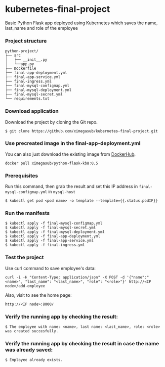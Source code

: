 # kubernetes-final-project
Basic Python Flask app deployed using Kubernetes which saves the name, last_name and role of the employee

### Project structure
```
python-project/
├── src
│   ├── __init__.py
│   └──app.py
├── Dockerfile
├── final-app-deployment.yml
├── final-app-service.yml
├── final-ingress.yml
├── final-mysql-configmap.yml
├── final-mysql-deployment.yml
├── final-mysql-secret.yml
└── requirements.txt
```

### Download application
Download the project by cloning the Git repo.
```
$ git clone https://github.com/ximegasub/kubernetes-final-project.git
```

### Use precreated image in the final-app-deployment.yml
You can also just download the existing image from [DockerHub](https://hub.docker.com/repository/docker/ximegasub/python-flask-kb8).
```
docker pull ximegasub/python-flask-kb8:0.5
```

### Prerequisites
Run this command, then grab the result and set this IP address in ```final-mysql-configmap.yml``` in ```mysql-host```
```
$ kubectl get pod <pod name> -o template --template={{.status.podIP}}
```

### Run the manifests
```
$ kubectl apply -f final-mysql-configmap.yml
$ kubectl apply -f final-mysql-secret.yml
$ kubectl apply -f final-mysql-deployment.yml
$ kubectl apply -f final-app-deployment.yml
$ kubectl apply -f final-app-service.yml
$ kubectl apply -f final-ingress.yml
```

### Test the project
Use curl command to save employee's data:
```
curl -i -H "Content-Type: application/json" -X POST -d '{"name":"<name>", "last_name": "<last_name>", "role": "<role>"}' http://<IP node>/add-employee 
```
Also, visit to see the home page:
```
http://<IP node>:8000/ 
```

### Verify the running app by checking the result:
```
$ The employee with name: <name>, last name: <last_name>, role: <role> was created succesfully.
```

### Verify the running app by checking the result in case the name was already saved:
```
$ Employee already exists.
```
